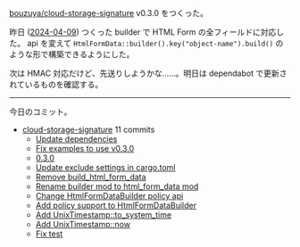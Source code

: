 [bouzuya/cloud-storage-signature] v0.3.0 をつくった。

昨日 ([2024-04-09]) つくった builder で HTML Form の全フィールドに対応した。 api を変えて `HtmlFormData::builder().key("object-name").build()` のような形で構築できるようにした。

次は HMAC 対応だけど、先送りしようかな……。明日は dependabot で更新されているものを確認する。

---

今日のコミット。

- [cloud-storage-signature](https://github.com/bouzuya/cloud-storage-signature) 11 commits
  - [Update dependencies](https://github.com/bouzuya/cloud-storage-signature/commit/57e6a32842bc0e18af12680611b0d422b6de665e)
  - [Fix examples to use v0.3.0](https://github.com/bouzuya/cloud-storage-signature/commit/2550f986623f4c1f9879cc8b6643bd5666d1c3a2)
  - [0.3.0](https://github.com/bouzuya/cloud-storage-signature/commit/61025edeac0529b6a9ce9aabf617ada3c76d17be)
  - [Update exclude settings in cargo.toml](https://github.com/bouzuya/cloud-storage-signature/commit/3d58adb4572caea81c935dd9e69df9260d7e0e40)
  - [Remove build_html_form_data](https://github.com/bouzuya/cloud-storage-signature/commit/c86977bc8b8ba8610cedb3332ba635191fac00f1)
  - [Rename builder mod to html_form_data mod](https://github.com/bouzuya/cloud-storage-signature/commit/3f869d59c4e489c75f4acbb567de0ab984be1307)
  - [Change HtmlFormDataBuilder policy api](https://github.com/bouzuya/cloud-storage-signature/commit/a5caf046942df1f94e192e8f35da17cc9cba30f1)
  - [Add policy support to HtmlFormDataBuilder](https://github.com/bouzuya/cloud-storage-signature/commit/8369370b85c3a9b4071ab9d2070924072c027f00)
  - [Add UnixTimestamp::to_system_time](https://github.com/bouzuya/cloud-storage-signature/commit/7d759bb2ec5bb5176da8187afe9e886f2a5e7ae3)
  - [Add UnixTimestamp::now](https://github.com/bouzuya/cloud-storage-signature/commit/e941225529adf6afe72590650eaebae76529cff2)
  - [Fix test](https://github.com/bouzuya/cloud-storage-signature/commit/01300e38297ce38ccfde35818858415307faea46)

[2024-04-09]: https://blog.bouzuya.net/2024/04/09/
[bouzuya/cloud-storage-signature]: https://github.com/bouzuya/cloud-storage-signature
